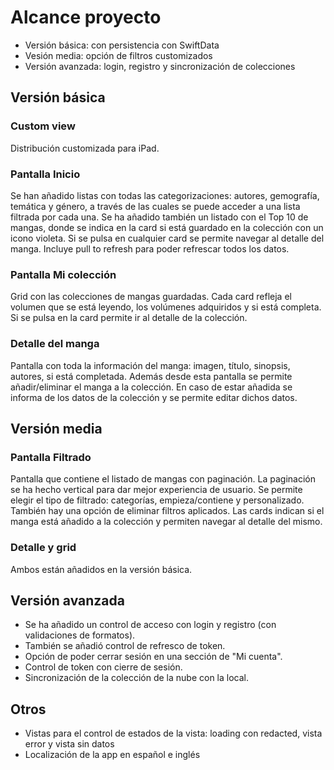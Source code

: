# Alcance proyecto
- Versión básica: con persistencia con SwiftData
- Vesión media: opción de filtros customizados
- Versión avanzada: login, registro y sincronización de colecciones

## Versión básica

### Custom view
Distribución customizada para iPad.

### Pantalla Inicio

Se han añadido listas con todas las categorizaciones: autores, gemografía, temática y género, a través de las cuales se puede acceder a una lista filtrada por cada una.
Se ha añadido también un listado con el Top 10 de mangas, donde se indica en la card si está guardado en la colección con un icono violeta.
Si se pulsa en cualquier card se permite navegar al detalle del manga.
Incluye pull to refresh para poder refrescar todos los datos.

### Pantalla Mi colección

Grid con las colecciones de mangas guardadas. 
Cada card refleja el volumen que se está leyendo, los volúmenes adquiridos y si está completa.
Si se pulsa en la card permite ir al detalle de la colección.

### Detalle del manga

Pantalla con toda la información del manga: imagen, título, sinopsis, autores, si está completada.
Además desde esta pantalla se permite añadir/eliminar el manga a la colección.
En caso de estar añadida se informa de los datos de la colección y se permite editar dichos datos.

## Versión media

### Pantalla Filtrado

Pantalla que contiene el listado de mangas con paginación. La paginación se ha hecho vertical para dar mejor experiencia de usuario.
Se permite elegir el tipo de filtrado: categorías, empieza/contiene y personalizado.
También hay una opción de eliminar filtros aplicados.
Las cards indican si el manga está añadido a la colección y permiten navegar al detalle del mismo.

### Detalle y grid
Ambos están añadidos en la versión básica.

## Versión avanzada

- Se ha añadido un control de acceso con login y registro (con validaciones de formatos).
- También se añadió control de refresco de token.
- Opción de poder cerrar sesión en una sección de "Mi cuenta".
- Control de token con cierre de sesión.
- Sincronización de la colección de la nube con la local.

## Otros

- Vistas para el control de estados de la vista: loading con redacted, vista error y vista sin datos
- Localización de la app en español e inglés




